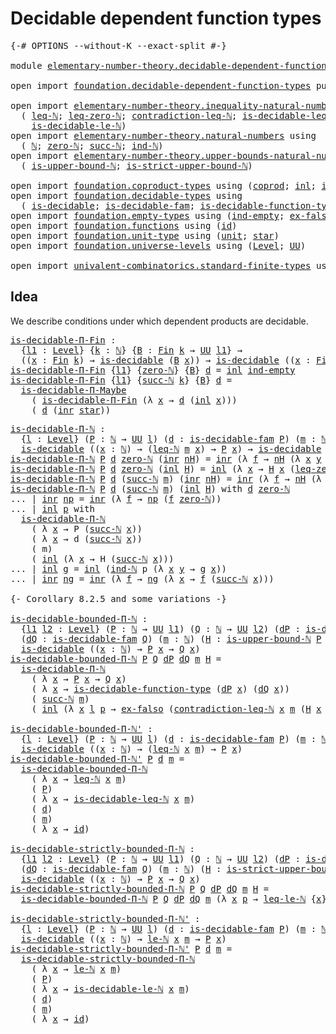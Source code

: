 # Decidable dependent function types

<pre class="Agda"><a id="47" class="Symbol">{-#</a> <a id="51" class="Keyword">OPTIONS</a> <a id="59" class="Pragma">--without-K</a> <a id="71" class="Pragma">--exact-split</a> <a id="85" class="Symbol">#-}</a>

<a id="90" class="Keyword">module</a> <a id="97" href="elementary-number-theory.decidable-dependent-function-types.html" class="Module">elementary-number-theory.decidable-dependent-function-types</a> <a id="157" class="Keyword">where</a>

<a id="164" class="Keyword">open</a> <a id="169" class="Keyword">import</a> <a id="176" href="foundation.decidable-dependent-function-types.html" class="Module">foundation.decidable-dependent-function-types</a> <a id="222" class="Keyword">public</a>

<a id="230" class="Keyword">open</a> <a id="235" class="Keyword">import</a> <a id="242" href="elementary-number-theory.inequality-natural-numbers.html" class="Module">elementary-number-theory.inequality-natural-numbers</a> <a id="294" class="Keyword">using</a>
  <a id="302" class="Symbol">(</a> <a id="304" href="elementary-number-theory.inequality-natural-numbers.html#1407" class="Function">leq-ℕ</a><a id="309" class="Symbol">;</a> <a id="311" href="elementary-number-theory.inequality-natural-numbers.html#1747" class="Function">leq-zero-ℕ</a><a id="321" class="Symbol">;</a> <a id="323" href="elementary-number-theory.inequality-natural-numbers.html#11981" class="Function">contradiction-leq-ℕ</a><a id="342" class="Symbol">;</a> <a id="344" href="elementary-number-theory.inequality-natural-numbers.html#2457" class="Function">is-decidable-leq-ℕ</a><a id="362" class="Symbol">;</a> <a id="364" href="elementary-number-theory.inequality-natural-numbers.html#12249" class="Function">leq-le-ℕ</a><a id="372" class="Symbol">;</a> <a id="374" href="elementary-number-theory.inequality-natural-numbers.html#9483" class="Function">le-ℕ</a><a id="378" class="Symbol">;</a>
    <a id="384" href="elementary-number-theory.inequality-natural-numbers.html#11101" class="Function">is-decidable-le-ℕ</a><a id="401" class="Symbol">)</a>
<a id="403" class="Keyword">open</a> <a id="408" class="Keyword">import</a> <a id="415" href="elementary-number-theory.natural-numbers.html" class="Module">elementary-number-theory.natural-numbers</a> <a id="456" class="Keyword">using</a>
  <a id="464" class="Symbol">(</a> <a id="466" href="elementary-number-theory.natural-numbers.html#1444" class="Datatype">ℕ</a><a id="467" class="Symbol">;</a> <a id="469" href="elementary-number-theory.natural-numbers.html#1465" class="InductiveConstructor">zero-ℕ</a><a id="475" class="Symbol">;</a> <a id="477" href="elementary-number-theory.natural-numbers.html#1478" class="InductiveConstructor">succ-ℕ</a><a id="483" class="Symbol">;</a> <a id="485" href="elementary-number-theory.natural-numbers.html#2497" class="Function">ind-ℕ</a><a id="490" class="Symbol">)</a>
<a id="492" class="Keyword">open</a> <a id="497" class="Keyword">import</a> <a id="504" href="elementary-number-theory.upper-bounds-natural-numbers.html" class="Module">elementary-number-theory.upper-bounds-natural-numbers</a> <a id="558" class="Keyword">using</a>
  <a id="566" class="Symbol">(</a> <a id="568" href="elementary-number-theory.upper-bounds-natural-numbers.html#636" class="Function">is-upper-bound-ℕ</a><a id="584" class="Symbol">;</a> <a id="586" href="elementary-number-theory.upper-bounds-natural-numbers.html#788" class="Function">is-strict-upper-bound-ℕ</a><a id="609" class="Symbol">)</a>

<a id="612" class="Keyword">open</a> <a id="617" class="Keyword">import</a> <a id="624" href="foundation.coproduct-types.html" class="Module">foundation.coproduct-types</a> <a id="651" class="Keyword">using</a> <a id="657" class="Symbol">(</a><a id="658" href="foundation.coproduct-types.html#1168" class="Datatype">coprod</a><a id="664" class="Symbol">;</a> <a id="666" href="foundation.coproduct-types.html#1239" class="InductiveConstructor">inl</a><a id="669" class="Symbol">;</a> <a id="671" href="foundation.coproduct-types.html#1262" class="InductiveConstructor">inr</a><a id="674" class="Symbol">)</a>
<a id="676" class="Keyword">open</a> <a id="681" class="Keyword">import</a> <a id="688" href="foundation.decidable-types.html" class="Module">foundation.decidable-types</a> <a id="715" class="Keyword">using</a>
  <a id="723" class="Symbol">(</a> <a id="725" href="foundation.decidable-types.html#1741" class="Function">is-decidable</a><a id="737" class="Symbol">;</a> <a id="739" href="foundation.decidable-types.html#1819" class="Function">is-decidable-fam</a><a id="755" class="Symbol">;</a> <a id="757" href="foundation.decidable-types.html#4311" class="Function">is-decidable-function-type</a><a id="783" class="Symbol">)</a>
<a id="785" class="Keyword">open</a> <a id="790" class="Keyword">import</a> <a id="797" href="foundation.empty-types.html" class="Module">foundation.empty-types</a> <a id="820" class="Keyword">using</a> <a id="826" class="Symbol">(</a><a id="827" href="foundation-core.empty-types.html#1071" class="Function">ind-empty</a><a id="836" class="Symbol">;</a> <a id="838" href="foundation-core.empty-types.html#1150" class="Function">ex-falso</a><a id="846" class="Symbol">)</a>
<a id="848" class="Keyword">open</a> <a id="853" class="Keyword">import</a> <a id="860" href="foundation.functions.html" class="Module">foundation.functions</a> <a id="881" class="Keyword">using</a> <a id="887" class="Symbol">(</a><a id="888" href="foundation-core.functions.html#309" class="Function">id</a><a id="890" class="Symbol">)</a>
<a id="892" class="Keyword">open</a> <a id="897" class="Keyword">import</a> <a id="904" href="foundation.unit-type.html" class="Module">foundation.unit-type</a> <a id="925" class="Keyword">using</a> <a id="931" class="Symbol">(</a><a id="932" href="foundation.unit-type.html#975" class="Datatype">unit</a><a id="936" class="Symbol">;</a> <a id="938" href="foundation.unit-type.html#999" class="InductiveConstructor">star</a><a id="942" class="Symbol">)</a>
<a id="944" class="Keyword">open</a> <a id="949" class="Keyword">import</a> <a id="956" href="foundation.universe-levels.html" class="Module">foundation.universe-levels</a> <a id="983" class="Keyword">using</a> <a id="989" class="Symbol">(</a><a id="990" href="Agda.Primitive.html#597" class="Postulate">Level</a><a id="995" class="Symbol">;</a> <a id="997" href="foundation-core.universe-levels.html#222" class="Primitive">UU</a><a id="999" class="Symbol">)</a>

<a id="1002" class="Keyword">open</a> <a id="1007" class="Keyword">import</a> <a id="1014" href="univalent-combinatorics.standard-finite-types.html" class="Module">univalent-combinatorics.standard-finite-types</a> <a id="1060" class="Keyword">using</a> <a id="1066" class="Symbol">(</a><a id="1067" href="univalent-combinatorics.standard-finite-types.html#1975" class="Function">Fin</a><a id="1070" class="Symbol">)</a>
</pre>
## Idea

We describe conditions under which dependent products are decidable.

<pre class="Agda"><a id="is-decidable-Π-Fin"></a><a id="1164" href="elementary-number-theory.decidable-dependent-function-types.html#1164" class="Function">is-decidable-Π-Fin</a> <a id="1183" class="Symbol">:</a>
  <a id="1187" class="Symbol">{</a><a id="1188" href="elementary-number-theory.decidable-dependent-function-types.html#1188" class="Bound">l1</a> <a id="1191" class="Symbol">:</a> <a id="1193" href="Agda.Primitive.html#597" class="Postulate">Level</a><a id="1198" class="Symbol">}</a> <a id="1200" class="Symbol">{</a><a id="1201" href="elementary-number-theory.decidable-dependent-function-types.html#1201" class="Bound">k</a> <a id="1203" class="Symbol">:</a> <a id="1205" href="elementary-number-theory.natural-numbers.html#1444" class="Datatype">ℕ</a><a id="1206" class="Symbol">}</a> <a id="1208" class="Symbol">{</a><a id="1209" href="elementary-number-theory.decidable-dependent-function-types.html#1209" class="Bound">B</a> <a id="1211" class="Symbol">:</a> <a id="1213" href="univalent-combinatorics.standard-finite-types.html#1975" class="Function">Fin</a> <a id="1217" href="elementary-number-theory.decidable-dependent-function-types.html#1201" class="Bound">k</a> <a id="1219" class="Symbol">→</a> <a id="1221" href="foundation-core.universe-levels.html#222" class="Primitive">UU</a> <a id="1224" href="elementary-number-theory.decidable-dependent-function-types.html#1188" class="Bound">l1</a><a id="1226" class="Symbol">}</a> <a id="1228" class="Symbol">→</a>
  <a id="1232" class="Symbol">((</a><a id="1234" href="elementary-number-theory.decidable-dependent-function-types.html#1234" class="Bound">x</a> <a id="1236" class="Symbol">:</a> <a id="1238" href="univalent-combinatorics.standard-finite-types.html#1975" class="Function">Fin</a> <a id="1242" href="elementary-number-theory.decidable-dependent-function-types.html#1201" class="Bound">k</a><a id="1243" class="Symbol">)</a> <a id="1245" class="Symbol">→</a> <a id="1247" href="foundation.decidable-types.html#1741" class="Function">is-decidable</a> <a id="1260" class="Symbol">(</a><a id="1261" href="elementary-number-theory.decidable-dependent-function-types.html#1209" class="Bound">B</a> <a id="1263" href="elementary-number-theory.decidable-dependent-function-types.html#1234" class="Bound">x</a><a id="1264" class="Symbol">))</a> <a id="1267" class="Symbol">→</a> <a id="1269" href="foundation.decidable-types.html#1741" class="Function">is-decidable</a> <a id="1282" class="Symbol">((</a><a id="1284" href="elementary-number-theory.decidable-dependent-function-types.html#1284" class="Bound">x</a> <a id="1286" class="Symbol">:</a> <a id="1288" href="univalent-combinatorics.standard-finite-types.html#1975" class="Function">Fin</a> <a id="1292" href="elementary-number-theory.decidable-dependent-function-types.html#1201" class="Bound">k</a><a id="1293" class="Symbol">)</a> <a id="1295" class="Symbol">→</a> <a id="1297" href="elementary-number-theory.decidable-dependent-function-types.html#1209" class="Bound">B</a> <a id="1299" href="elementary-number-theory.decidable-dependent-function-types.html#1284" class="Bound">x</a><a id="1300" class="Symbol">)</a>
<a id="1302" href="elementary-number-theory.decidable-dependent-function-types.html#1164" class="Function">is-decidable-Π-Fin</a> <a id="1321" class="Symbol">{</a><a id="1322" href="elementary-number-theory.decidable-dependent-function-types.html#1322" class="Bound">l1</a><a id="1324" class="Symbol">}</a> <a id="1326" class="Symbol">{</a><a id="1327" href="elementary-number-theory.natural-numbers.html#1465" class="InductiveConstructor">zero-ℕ</a><a id="1333" class="Symbol">}</a> <a id="1335" class="Symbol">{</a><a id="1336" href="elementary-number-theory.decidable-dependent-function-types.html#1336" class="Bound">B</a><a id="1337" class="Symbol">}</a> <a id="1339" href="elementary-number-theory.decidable-dependent-function-types.html#1339" class="Bound">d</a> <a id="1341" class="Symbol">=</a> <a id="1343" href="foundation.coproduct-types.html#1239" class="InductiveConstructor">inl</a> <a id="1347" href="foundation-core.empty-types.html#1071" class="Function">ind-empty</a>
<a id="1357" href="elementary-number-theory.decidable-dependent-function-types.html#1164" class="Function">is-decidable-Π-Fin</a> <a id="1376" class="Symbol">{</a><a id="1377" href="elementary-number-theory.decidable-dependent-function-types.html#1377" class="Bound">l1</a><a id="1379" class="Symbol">}</a> <a id="1381" class="Symbol">{</a><a id="1382" href="elementary-number-theory.natural-numbers.html#1478" class="InductiveConstructor">succ-ℕ</a> <a id="1389" href="elementary-number-theory.decidable-dependent-function-types.html#1389" class="Bound">k</a><a id="1390" class="Symbol">}</a> <a id="1392" class="Symbol">{</a><a id="1393" href="elementary-number-theory.decidable-dependent-function-types.html#1393" class="Bound">B</a><a id="1394" class="Symbol">}</a> <a id="1396" href="elementary-number-theory.decidable-dependent-function-types.html#1396" class="Bound">d</a> <a id="1398" class="Symbol">=</a>
  <a id="1402" href="foundation.decidable-dependent-function-types.html#1393" class="Function">is-decidable-Π-Maybe</a>
    <a id="1427" class="Symbol">(</a> <a id="1429" href="elementary-number-theory.decidable-dependent-function-types.html#1164" class="Function">is-decidable-Π-Fin</a> <a id="1448" class="Symbol">(λ</a> <a id="1451" href="elementary-number-theory.decidable-dependent-function-types.html#1451" class="Bound">x</a> <a id="1453" class="Symbol">→</a> <a id="1455" href="elementary-number-theory.decidable-dependent-function-types.html#1396" class="Bound">d</a> <a id="1457" class="Symbol">(</a><a id="1458" href="foundation.coproduct-types.html#1239" class="InductiveConstructor">inl</a> <a id="1462" href="elementary-number-theory.decidable-dependent-function-types.html#1451" class="Bound">x</a><a id="1463" class="Symbol">)))</a>
    <a id="1471" class="Symbol">(</a> <a id="1473" href="elementary-number-theory.decidable-dependent-function-types.html#1396" class="Bound">d</a> <a id="1475" class="Symbol">(</a><a id="1476" href="foundation.coproduct-types.html#1262" class="InductiveConstructor">inr</a> <a id="1480" href="foundation.unit-type.html#999" class="InductiveConstructor">star</a><a id="1484" class="Symbol">))</a>
</pre>
<pre class="Agda"><a id="is-decidable-Π-ℕ"></a><a id="1500" href="elementary-number-theory.decidable-dependent-function-types.html#1500" class="Function">is-decidable-Π-ℕ</a> <a id="1517" class="Symbol">:</a>
  <a id="1521" class="Symbol">{</a><a id="1522" href="elementary-number-theory.decidable-dependent-function-types.html#1522" class="Bound">l</a> <a id="1524" class="Symbol">:</a> <a id="1526" href="Agda.Primitive.html#597" class="Postulate">Level</a><a id="1531" class="Symbol">}</a> <a id="1533" class="Symbol">(</a><a id="1534" href="elementary-number-theory.decidable-dependent-function-types.html#1534" class="Bound">P</a> <a id="1536" class="Symbol">:</a> <a id="1538" href="elementary-number-theory.natural-numbers.html#1444" class="Datatype">ℕ</a> <a id="1540" class="Symbol">→</a> <a id="1542" href="foundation-core.universe-levels.html#222" class="Primitive">UU</a> <a id="1545" href="elementary-number-theory.decidable-dependent-function-types.html#1522" class="Bound">l</a><a id="1546" class="Symbol">)</a> <a id="1548" class="Symbol">(</a><a id="1549" href="elementary-number-theory.decidable-dependent-function-types.html#1549" class="Bound">d</a> <a id="1551" class="Symbol">:</a> <a id="1553" href="foundation.decidable-types.html#1819" class="Function">is-decidable-fam</a> <a id="1570" href="elementary-number-theory.decidable-dependent-function-types.html#1534" class="Bound">P</a><a id="1571" class="Symbol">)</a> <a id="1573" class="Symbol">(</a><a id="1574" href="elementary-number-theory.decidable-dependent-function-types.html#1574" class="Bound">m</a> <a id="1576" class="Symbol">:</a> <a id="1578" href="elementary-number-theory.natural-numbers.html#1444" class="Datatype">ℕ</a><a id="1579" class="Symbol">)</a> <a id="1581" class="Symbol">→</a>
  <a id="1585" href="foundation.decidable-types.html#1741" class="Function">is-decidable</a> <a id="1598" class="Symbol">((</a><a id="1600" href="elementary-number-theory.decidable-dependent-function-types.html#1600" class="Bound">x</a> <a id="1602" class="Symbol">:</a> <a id="1604" href="elementary-number-theory.natural-numbers.html#1444" class="Datatype">ℕ</a><a id="1605" class="Symbol">)</a> <a id="1607" class="Symbol">→</a> <a id="1609" class="Symbol">(</a><a id="1610" href="elementary-number-theory.inequality-natural-numbers.html#1407" class="Function">leq-ℕ</a> <a id="1616" href="elementary-number-theory.decidable-dependent-function-types.html#1574" class="Bound">m</a> <a id="1618" href="elementary-number-theory.decidable-dependent-function-types.html#1600" class="Bound">x</a><a id="1619" class="Symbol">)</a> <a id="1621" class="Symbol">→</a> <a id="1623" href="elementary-number-theory.decidable-dependent-function-types.html#1534" class="Bound">P</a> <a id="1625" href="elementary-number-theory.decidable-dependent-function-types.html#1600" class="Bound">x</a><a id="1626" class="Symbol">)</a> <a id="1628" class="Symbol">→</a> <a id="1630" href="foundation.decidable-types.html#1741" class="Function">is-decidable</a> <a id="1643" class="Symbol">((</a><a id="1645" href="elementary-number-theory.decidable-dependent-function-types.html#1645" class="Bound">x</a> <a id="1647" class="Symbol">:</a> <a id="1649" href="elementary-number-theory.natural-numbers.html#1444" class="Datatype">ℕ</a><a id="1650" class="Symbol">)</a> <a id="1652" class="Symbol">→</a> <a id="1654" href="elementary-number-theory.decidable-dependent-function-types.html#1534" class="Bound">P</a> <a id="1656" href="elementary-number-theory.decidable-dependent-function-types.html#1645" class="Bound">x</a><a id="1657" class="Symbol">)</a>
<a id="1659" href="elementary-number-theory.decidable-dependent-function-types.html#1500" class="Function">is-decidable-Π-ℕ</a> <a id="1676" href="elementary-number-theory.decidable-dependent-function-types.html#1676" class="Bound">P</a> <a id="1678" href="elementary-number-theory.decidable-dependent-function-types.html#1678" class="Bound">d</a> <a id="1680" href="elementary-number-theory.natural-numbers.html#1465" class="InductiveConstructor">zero-ℕ</a> <a id="1687" class="Symbol">(</a><a id="1688" href="foundation.coproduct-types.html#1262" class="InductiveConstructor">inr</a> <a id="1692" href="elementary-number-theory.decidable-dependent-function-types.html#1692" class="Bound">nH</a><a id="1694" class="Symbol">)</a> <a id="1696" class="Symbol">=</a> <a id="1698" href="foundation.coproduct-types.html#1262" class="InductiveConstructor">inr</a> <a id="1702" class="Symbol">(λ</a> <a id="1705" href="elementary-number-theory.decidable-dependent-function-types.html#1705" class="Bound">f</a> <a id="1707" class="Symbol">→</a> <a id="1709" href="elementary-number-theory.decidable-dependent-function-types.html#1692" class="Bound">nH</a> <a id="1712" class="Symbol">(λ</a> <a id="1715" href="elementary-number-theory.decidable-dependent-function-types.html#1715" class="Bound">x</a> <a id="1717" href="elementary-number-theory.decidable-dependent-function-types.html#1717" class="Bound">y</a> <a id="1719" class="Symbol">→</a> <a id="1721" href="elementary-number-theory.decidable-dependent-function-types.html#1705" class="Bound">f</a> <a id="1723" href="elementary-number-theory.decidable-dependent-function-types.html#1715" class="Bound">x</a><a id="1724" class="Symbol">))</a>
<a id="1727" href="elementary-number-theory.decidable-dependent-function-types.html#1500" class="Function">is-decidable-Π-ℕ</a> <a id="1744" href="elementary-number-theory.decidable-dependent-function-types.html#1744" class="Bound">P</a> <a id="1746" href="elementary-number-theory.decidable-dependent-function-types.html#1746" class="Bound">d</a> <a id="1748" href="elementary-number-theory.natural-numbers.html#1465" class="InductiveConstructor">zero-ℕ</a> <a id="1755" class="Symbol">(</a><a id="1756" href="foundation.coproduct-types.html#1239" class="InductiveConstructor">inl</a> <a id="1760" href="elementary-number-theory.decidable-dependent-function-types.html#1760" class="Bound">H</a><a id="1761" class="Symbol">)</a> <a id="1763" class="Symbol">=</a> <a id="1765" href="foundation.coproduct-types.html#1239" class="InductiveConstructor">inl</a> <a id="1769" class="Symbol">(λ</a> <a id="1772" href="elementary-number-theory.decidable-dependent-function-types.html#1772" class="Bound">x</a> <a id="1774" class="Symbol">→</a> <a id="1776" href="elementary-number-theory.decidable-dependent-function-types.html#1760" class="Bound">H</a> <a id="1778" href="elementary-number-theory.decidable-dependent-function-types.html#1772" class="Bound">x</a> <a id="1780" class="Symbol">(</a><a id="1781" href="elementary-number-theory.inequality-natural-numbers.html#1747" class="Function">leq-zero-ℕ</a> <a id="1792" href="elementary-number-theory.decidable-dependent-function-types.html#1772" class="Bound">x</a><a id="1793" class="Symbol">))</a>
<a id="1796" href="elementary-number-theory.decidable-dependent-function-types.html#1500" class="Function">is-decidable-Π-ℕ</a> <a id="1813" href="elementary-number-theory.decidable-dependent-function-types.html#1813" class="Bound">P</a> <a id="1815" href="elementary-number-theory.decidable-dependent-function-types.html#1815" class="Bound">d</a> <a id="1817" class="Symbol">(</a><a id="1818" href="elementary-number-theory.natural-numbers.html#1478" class="InductiveConstructor">succ-ℕ</a> <a id="1825" href="elementary-number-theory.decidable-dependent-function-types.html#1825" class="Bound">m</a><a id="1826" class="Symbol">)</a> <a id="1828" class="Symbol">(</a><a id="1829" href="foundation.coproduct-types.html#1262" class="InductiveConstructor">inr</a> <a id="1833" href="elementary-number-theory.decidable-dependent-function-types.html#1833" class="Bound">nH</a><a id="1835" class="Symbol">)</a> <a id="1837" class="Symbol">=</a> <a id="1839" href="foundation.coproduct-types.html#1262" class="InductiveConstructor">inr</a> <a id="1843" class="Symbol">(λ</a> <a id="1846" href="elementary-number-theory.decidable-dependent-function-types.html#1846" class="Bound">f</a> <a id="1848" class="Symbol">→</a> <a id="1850" href="elementary-number-theory.decidable-dependent-function-types.html#1833" class="Bound">nH</a> <a id="1853" class="Symbol">(λ</a> <a id="1856" href="elementary-number-theory.decidable-dependent-function-types.html#1856" class="Bound">x</a> <a id="1858" href="elementary-number-theory.decidable-dependent-function-types.html#1858" class="Bound">y</a> <a id="1860" class="Symbol">→</a> <a id="1862" href="elementary-number-theory.decidable-dependent-function-types.html#1846" class="Bound">f</a> <a id="1864" href="elementary-number-theory.decidable-dependent-function-types.html#1856" class="Bound">x</a><a id="1865" class="Symbol">))</a>
<a id="1868" href="elementary-number-theory.decidable-dependent-function-types.html#1500" class="Function">is-decidable-Π-ℕ</a> <a id="1885" href="elementary-number-theory.decidable-dependent-function-types.html#1885" class="Bound">P</a> <a id="1887" href="elementary-number-theory.decidable-dependent-function-types.html#1887" class="Bound">d</a> <a id="1889" class="Symbol">(</a><a id="1890" href="elementary-number-theory.natural-numbers.html#1478" class="InductiveConstructor">succ-ℕ</a> <a id="1897" href="elementary-number-theory.decidable-dependent-function-types.html#1897" class="Bound">m</a><a id="1898" class="Symbol">)</a> <a id="1900" class="Symbol">(</a><a id="1901" href="foundation.coproduct-types.html#1239" class="InductiveConstructor">inl</a> <a id="1905" href="elementary-number-theory.decidable-dependent-function-types.html#1905" class="Bound">H</a><a id="1906" class="Symbol">)</a> <a id="1908" class="Keyword">with</a> <a id="1913" href="elementary-number-theory.decidable-dependent-function-types.html#1887" class="Bound">d</a> <a id="1915" href="elementary-number-theory.natural-numbers.html#1465" class="InductiveConstructor">zero-ℕ</a>
<a id="1922" class="Symbol">...</a> <a id="1926" class="Symbol">|</a> <a id="1928" href="foundation.coproduct-types.html#1262" class="InductiveConstructor">inr</a> <a id="1932" href="elementary-number-theory.decidable-dependent-function-types.html#1932" class="Bound">np</a> <a id="1935" class="Symbol">=</a> <a id="1937" href="foundation.coproduct-types.html#1262" class="InductiveConstructor">inr</a> <a id="1941" class="Symbol">(λ</a> <a id="1944" href="elementary-number-theory.decidable-dependent-function-types.html#1944" class="Bound">f</a> <a id="1946" class="Symbol">→</a> <a id="1948" href="elementary-number-theory.decidable-dependent-function-types.html#1932" class="Bound">np</a> <a id="1951" class="Symbol">(</a><a id="1952" href="elementary-number-theory.decidable-dependent-function-types.html#1944" class="Bound">f</a> <a id="1954" href="elementary-number-theory.natural-numbers.html#1465" class="InductiveConstructor">zero-ℕ</a><a id="1960" class="Symbol">))</a>
<a id="1963" class="Symbol">...</a> <a id="1967" class="Symbol">|</a> <a id="1969" href="foundation.coproduct-types.html#1239" class="InductiveConstructor">inl</a> <a id="1973" href="elementary-number-theory.decidable-dependent-function-types.html#1973" class="Bound">p</a> <a id="1975" class="Keyword">with</a>
  <a id="1982" href="elementary-number-theory.decidable-dependent-function-types.html#1500" class="Function">is-decidable-Π-ℕ</a>
    <a id="2003" class="Symbol">(</a> <a id="2005" class="Symbol">λ</a> <a id="2007" href="elementary-number-theory.decidable-dependent-function-types.html#2007" class="Bound">x</a> <a id="2009" class="Symbol">→</a> <a id="2011" class="Bound">P</a> <a id="2013" class="Symbol">(</a><a id="2014" href="elementary-number-theory.natural-numbers.html#1478" class="InductiveConstructor">succ-ℕ</a> <a id="2021" href="elementary-number-theory.decidable-dependent-function-types.html#2007" class="Bound">x</a><a id="2022" class="Symbol">))</a>
    <a id="2029" class="Symbol">(</a> <a id="2031" class="Symbol">λ</a> <a id="2033" href="elementary-number-theory.decidable-dependent-function-types.html#2033" class="Bound">x</a> <a id="2035" class="Symbol">→</a> <a id="2037" class="Bound">d</a> <a id="2039" class="Symbol">(</a><a id="2040" href="elementary-number-theory.natural-numbers.html#1478" class="InductiveConstructor">succ-ℕ</a> <a id="2047" href="elementary-number-theory.decidable-dependent-function-types.html#2033" class="Bound">x</a><a id="2048" class="Symbol">))</a>
    <a id="2055" class="Symbol">(</a> <a id="2057" class="Bound">m</a><a id="2058" class="Symbol">)</a>
    <a id="2064" class="Symbol">(</a> <a id="2066" href="foundation.coproduct-types.html#1239" class="InductiveConstructor">inl</a> <a id="2070" class="Symbol">(λ</a> <a id="2073" href="elementary-number-theory.decidable-dependent-function-types.html#2073" class="Bound">x</a> <a id="2075" class="Symbol">→</a> <a id="2077" class="Bound">H</a> <a id="2079" class="Symbol">(</a><a id="2080" href="elementary-number-theory.natural-numbers.html#1478" class="InductiveConstructor">succ-ℕ</a> <a id="2087" href="elementary-number-theory.decidable-dependent-function-types.html#2073" class="Bound">x</a><a id="2088" class="Symbol">)))</a>
<a id="2092" class="Symbol">...</a> <a id="2096" class="Symbol">|</a> <a id="2098" href="foundation.coproduct-types.html#1239" class="InductiveConstructor">inl</a> <a id="2102" href="elementary-number-theory.decidable-dependent-function-types.html#2102" class="Bound">g</a> <a id="2104" class="Symbol">=</a> <a id="2106" href="foundation.coproduct-types.html#1239" class="InductiveConstructor">inl</a> <a id="2110" class="Symbol">(</a><a id="2111" href="elementary-number-theory.natural-numbers.html#2497" class="Function">ind-ℕ</a> <a id="2117" class="Bound">p</a> <a id="2119" class="Symbol">(λ</a> <a id="2122" href="elementary-number-theory.decidable-dependent-function-types.html#2122" class="Bound">x</a> <a id="2124" href="elementary-number-theory.decidable-dependent-function-types.html#2124" class="Bound">y</a> <a id="2126" class="Symbol">→</a> <a id="2128" href="elementary-number-theory.decidable-dependent-function-types.html#2102" class="Bound">g</a> <a id="2130" href="elementary-number-theory.decidable-dependent-function-types.html#2122" class="Bound">x</a><a id="2131" class="Symbol">))</a>
<a id="2134" class="Symbol">...</a> <a id="2138" class="Symbol">|</a> <a id="2140" href="foundation.coproduct-types.html#1262" class="InductiveConstructor">inr</a> <a id="2144" href="elementary-number-theory.decidable-dependent-function-types.html#2144" class="Bound">ng</a> <a id="2147" class="Symbol">=</a> <a id="2149" href="foundation.coproduct-types.html#1262" class="InductiveConstructor">inr</a> <a id="2153" class="Symbol">(λ</a> <a id="2156" href="elementary-number-theory.decidable-dependent-function-types.html#2156" class="Bound">f</a> <a id="2158" class="Symbol">→</a> <a id="2160" href="elementary-number-theory.decidable-dependent-function-types.html#2144" class="Bound">ng</a> <a id="2163" class="Symbol">(λ</a> <a id="2166" href="elementary-number-theory.decidable-dependent-function-types.html#2166" class="Bound">x</a> <a id="2168" class="Symbol">→</a> <a id="2170" href="elementary-number-theory.decidable-dependent-function-types.html#2156" class="Bound">f</a> <a id="2172" class="Symbol">(</a><a id="2173" href="elementary-number-theory.natural-numbers.html#1478" class="InductiveConstructor">succ-ℕ</a> <a id="2180" href="elementary-number-theory.decidable-dependent-function-types.html#2166" class="Bound">x</a><a id="2181" class="Symbol">)))</a>

<a id="2186" class="Comment">{- Corollary 8.2.5 and some variations -}</a>

<a id="is-decidable-bounded-Π-ℕ"></a><a id="2229" href="elementary-number-theory.decidable-dependent-function-types.html#2229" class="Function">is-decidable-bounded-Π-ℕ</a> <a id="2254" class="Symbol">:</a>
  <a id="2258" class="Symbol">{</a><a id="2259" href="elementary-number-theory.decidable-dependent-function-types.html#2259" class="Bound">l1</a> <a id="2262" href="elementary-number-theory.decidable-dependent-function-types.html#2262" class="Bound">l2</a> <a id="2265" class="Symbol">:</a> <a id="2267" href="Agda.Primitive.html#597" class="Postulate">Level</a><a id="2272" class="Symbol">}</a> <a id="2274" class="Symbol">(</a><a id="2275" href="elementary-number-theory.decidable-dependent-function-types.html#2275" class="Bound">P</a> <a id="2277" class="Symbol">:</a> <a id="2279" href="elementary-number-theory.natural-numbers.html#1444" class="Datatype">ℕ</a> <a id="2281" class="Symbol">→</a> <a id="2283" href="foundation-core.universe-levels.html#222" class="Primitive">UU</a> <a id="2286" href="elementary-number-theory.decidable-dependent-function-types.html#2259" class="Bound">l1</a><a id="2288" class="Symbol">)</a> <a id="2290" class="Symbol">(</a><a id="2291" href="elementary-number-theory.decidable-dependent-function-types.html#2291" class="Bound">Q</a> <a id="2293" class="Symbol">:</a> <a id="2295" href="elementary-number-theory.natural-numbers.html#1444" class="Datatype">ℕ</a> <a id="2297" class="Symbol">→</a> <a id="2299" href="foundation-core.universe-levels.html#222" class="Primitive">UU</a> <a id="2302" href="elementary-number-theory.decidable-dependent-function-types.html#2262" class="Bound">l2</a><a id="2304" class="Symbol">)</a> <a id="2306" class="Symbol">(</a><a id="2307" href="elementary-number-theory.decidable-dependent-function-types.html#2307" class="Bound">dP</a> <a id="2310" class="Symbol">:</a> <a id="2312" href="foundation.decidable-types.html#1819" class="Function">is-decidable-fam</a> <a id="2329" href="elementary-number-theory.decidable-dependent-function-types.html#2275" class="Bound">P</a><a id="2330" class="Symbol">)</a> <a id="2332" class="Symbol">→</a>
  <a id="2336" class="Symbol">(</a><a id="2337" href="elementary-number-theory.decidable-dependent-function-types.html#2337" class="Bound">dQ</a> <a id="2340" class="Symbol">:</a> <a id="2342" href="foundation.decidable-types.html#1819" class="Function">is-decidable-fam</a> <a id="2359" href="elementary-number-theory.decidable-dependent-function-types.html#2291" class="Bound">Q</a><a id="2360" class="Symbol">)</a> <a id="2362" class="Symbol">(</a><a id="2363" href="elementary-number-theory.decidable-dependent-function-types.html#2363" class="Bound">m</a> <a id="2365" class="Symbol">:</a> <a id="2367" href="elementary-number-theory.natural-numbers.html#1444" class="Datatype">ℕ</a><a id="2368" class="Symbol">)</a> <a id="2370" class="Symbol">(</a><a id="2371" href="elementary-number-theory.decidable-dependent-function-types.html#2371" class="Bound">H</a> <a id="2373" class="Symbol">:</a> <a id="2375" href="elementary-number-theory.upper-bounds-natural-numbers.html#636" class="Function">is-upper-bound-ℕ</a> <a id="2392" href="elementary-number-theory.decidable-dependent-function-types.html#2275" class="Bound">P</a> <a id="2394" href="elementary-number-theory.decidable-dependent-function-types.html#2363" class="Bound">m</a><a id="2395" class="Symbol">)</a> <a id="2397" class="Symbol">→</a>
  <a id="2401" href="foundation.decidable-types.html#1741" class="Function">is-decidable</a> <a id="2414" class="Symbol">((</a><a id="2416" href="elementary-number-theory.decidable-dependent-function-types.html#2416" class="Bound">x</a> <a id="2418" class="Symbol">:</a> <a id="2420" href="elementary-number-theory.natural-numbers.html#1444" class="Datatype">ℕ</a><a id="2421" class="Symbol">)</a> <a id="2423" class="Symbol">→</a> <a id="2425" href="elementary-number-theory.decidable-dependent-function-types.html#2275" class="Bound">P</a> <a id="2427" href="elementary-number-theory.decidable-dependent-function-types.html#2416" class="Bound">x</a> <a id="2429" class="Symbol">→</a> <a id="2431" href="elementary-number-theory.decidable-dependent-function-types.html#2291" class="Bound">Q</a> <a id="2433" href="elementary-number-theory.decidable-dependent-function-types.html#2416" class="Bound">x</a><a id="2434" class="Symbol">)</a>
<a id="2436" href="elementary-number-theory.decidable-dependent-function-types.html#2229" class="Function">is-decidable-bounded-Π-ℕ</a> <a id="2461" href="elementary-number-theory.decidable-dependent-function-types.html#2461" class="Bound">P</a> <a id="2463" href="elementary-number-theory.decidable-dependent-function-types.html#2463" class="Bound">Q</a> <a id="2465" href="elementary-number-theory.decidable-dependent-function-types.html#2465" class="Bound">dP</a> <a id="2468" href="elementary-number-theory.decidable-dependent-function-types.html#2468" class="Bound">dQ</a> <a id="2471" href="elementary-number-theory.decidable-dependent-function-types.html#2471" class="Bound">m</a> <a id="2473" href="elementary-number-theory.decidable-dependent-function-types.html#2473" class="Bound">H</a> <a id="2475" class="Symbol">=</a>
  <a id="2479" href="elementary-number-theory.decidable-dependent-function-types.html#1500" class="Function">is-decidable-Π-ℕ</a>
    <a id="2500" class="Symbol">(</a> <a id="2502" class="Symbol">λ</a> <a id="2504" href="elementary-number-theory.decidable-dependent-function-types.html#2504" class="Bound">x</a> <a id="2506" class="Symbol">→</a> <a id="2508" href="elementary-number-theory.decidable-dependent-function-types.html#2461" class="Bound">P</a> <a id="2510" href="elementary-number-theory.decidable-dependent-function-types.html#2504" class="Bound">x</a> <a id="2512" class="Symbol">→</a> <a id="2514" href="elementary-number-theory.decidable-dependent-function-types.html#2463" class="Bound">Q</a> <a id="2516" href="elementary-number-theory.decidable-dependent-function-types.html#2504" class="Bound">x</a><a id="2517" class="Symbol">)</a>
    <a id="2523" class="Symbol">(</a> <a id="2525" class="Symbol">λ</a> <a id="2527" href="elementary-number-theory.decidable-dependent-function-types.html#2527" class="Bound">x</a> <a id="2529" class="Symbol">→</a> <a id="2531" href="foundation.decidable-types.html#4311" class="Function">is-decidable-function-type</a> <a id="2558" class="Symbol">(</a><a id="2559" href="elementary-number-theory.decidable-dependent-function-types.html#2465" class="Bound">dP</a> <a id="2562" href="elementary-number-theory.decidable-dependent-function-types.html#2527" class="Bound">x</a><a id="2563" class="Symbol">)</a> <a id="2565" class="Symbol">(</a><a id="2566" href="elementary-number-theory.decidable-dependent-function-types.html#2468" class="Bound">dQ</a> <a id="2569" href="elementary-number-theory.decidable-dependent-function-types.html#2527" class="Bound">x</a><a id="2570" class="Symbol">))</a>
    <a id="2577" class="Symbol">(</a> <a id="2579" href="elementary-number-theory.natural-numbers.html#1478" class="InductiveConstructor">succ-ℕ</a> <a id="2586" href="elementary-number-theory.decidable-dependent-function-types.html#2471" class="Bound">m</a><a id="2587" class="Symbol">)</a>
    <a id="2593" class="Symbol">(</a> <a id="2595" href="foundation.coproduct-types.html#1239" class="InductiveConstructor">inl</a> <a id="2599" class="Symbol">(λ</a> <a id="2602" href="elementary-number-theory.decidable-dependent-function-types.html#2602" class="Bound">x</a> <a id="2604" href="elementary-number-theory.decidable-dependent-function-types.html#2604" class="Bound">l</a> <a id="2606" href="elementary-number-theory.decidable-dependent-function-types.html#2606" class="Bound">p</a> <a id="2608" class="Symbol">→</a> <a id="2610" href="foundation-core.empty-types.html#1150" class="Function">ex-falso</a> <a id="2619" class="Symbol">(</a><a id="2620" href="elementary-number-theory.inequality-natural-numbers.html#11981" class="Function">contradiction-leq-ℕ</a> <a id="2640" href="elementary-number-theory.decidable-dependent-function-types.html#2602" class="Bound">x</a> <a id="2642" href="elementary-number-theory.decidable-dependent-function-types.html#2471" class="Bound">m</a> <a id="2644" class="Symbol">(</a><a id="2645" href="elementary-number-theory.decidable-dependent-function-types.html#2473" class="Bound">H</a> <a id="2647" href="elementary-number-theory.decidable-dependent-function-types.html#2602" class="Bound">x</a> <a id="2649" href="elementary-number-theory.decidable-dependent-function-types.html#2606" class="Bound">p</a><a id="2650" class="Symbol">)</a> <a id="2652" href="elementary-number-theory.decidable-dependent-function-types.html#2604" class="Bound">l</a><a id="2653" class="Symbol">)))</a>

<a id="is-decidable-bounded-Π-ℕ&#39;"></a><a id="2658" href="elementary-number-theory.decidable-dependent-function-types.html#2658" class="Function">is-decidable-bounded-Π-ℕ&#39;</a> <a id="2684" class="Symbol">:</a>
  <a id="2688" class="Symbol">{</a><a id="2689" href="elementary-number-theory.decidable-dependent-function-types.html#2689" class="Bound">l</a> <a id="2691" class="Symbol">:</a> <a id="2693" href="Agda.Primitive.html#597" class="Postulate">Level</a><a id="2698" class="Symbol">}</a> <a id="2700" class="Symbol">(</a><a id="2701" href="elementary-number-theory.decidable-dependent-function-types.html#2701" class="Bound">P</a> <a id="2703" class="Symbol">:</a> <a id="2705" href="elementary-number-theory.natural-numbers.html#1444" class="Datatype">ℕ</a> <a id="2707" class="Symbol">→</a> <a id="2709" href="foundation-core.universe-levels.html#222" class="Primitive">UU</a> <a id="2712" href="elementary-number-theory.decidable-dependent-function-types.html#2689" class="Bound">l</a><a id="2713" class="Symbol">)</a> <a id="2715" class="Symbol">(</a><a id="2716" href="elementary-number-theory.decidable-dependent-function-types.html#2716" class="Bound">d</a> <a id="2718" class="Symbol">:</a> <a id="2720" href="foundation.decidable-types.html#1819" class="Function">is-decidable-fam</a> <a id="2737" href="elementary-number-theory.decidable-dependent-function-types.html#2701" class="Bound">P</a><a id="2738" class="Symbol">)</a> <a id="2740" class="Symbol">(</a><a id="2741" href="elementary-number-theory.decidable-dependent-function-types.html#2741" class="Bound">m</a> <a id="2743" class="Symbol">:</a> <a id="2745" href="elementary-number-theory.natural-numbers.html#1444" class="Datatype">ℕ</a><a id="2746" class="Symbol">)</a> <a id="2748" class="Symbol">→</a>
  <a id="2752" href="foundation.decidable-types.html#1741" class="Function">is-decidable</a> <a id="2765" class="Symbol">((</a><a id="2767" href="elementary-number-theory.decidable-dependent-function-types.html#2767" class="Bound">x</a> <a id="2769" class="Symbol">:</a> <a id="2771" href="elementary-number-theory.natural-numbers.html#1444" class="Datatype">ℕ</a><a id="2772" class="Symbol">)</a> <a id="2774" class="Symbol">→</a> <a id="2776" class="Symbol">(</a><a id="2777" href="elementary-number-theory.inequality-natural-numbers.html#1407" class="Function">leq-ℕ</a> <a id="2783" href="elementary-number-theory.decidable-dependent-function-types.html#2767" class="Bound">x</a> <a id="2785" href="elementary-number-theory.decidable-dependent-function-types.html#2741" class="Bound">m</a><a id="2786" class="Symbol">)</a> <a id="2788" class="Symbol">→</a> <a id="2790" href="elementary-number-theory.decidable-dependent-function-types.html#2701" class="Bound">P</a> <a id="2792" href="elementary-number-theory.decidable-dependent-function-types.html#2767" class="Bound">x</a><a id="2793" class="Symbol">)</a>
<a id="2795" href="elementary-number-theory.decidable-dependent-function-types.html#2658" class="Function">is-decidable-bounded-Π-ℕ&#39;</a> <a id="2821" href="elementary-number-theory.decidable-dependent-function-types.html#2821" class="Bound">P</a> <a id="2823" href="elementary-number-theory.decidable-dependent-function-types.html#2823" class="Bound">d</a> <a id="2825" href="elementary-number-theory.decidable-dependent-function-types.html#2825" class="Bound">m</a> <a id="2827" class="Symbol">=</a>
  <a id="2831" href="elementary-number-theory.decidable-dependent-function-types.html#2229" class="Function">is-decidable-bounded-Π-ℕ</a>
    <a id="2860" class="Symbol">(</a> <a id="2862" class="Symbol">λ</a> <a id="2864" href="elementary-number-theory.decidable-dependent-function-types.html#2864" class="Bound">x</a> <a id="2866" class="Symbol">→</a> <a id="2868" href="elementary-number-theory.inequality-natural-numbers.html#1407" class="Function">leq-ℕ</a> <a id="2874" href="elementary-number-theory.decidable-dependent-function-types.html#2864" class="Bound">x</a> <a id="2876" href="elementary-number-theory.decidable-dependent-function-types.html#2825" class="Bound">m</a><a id="2877" class="Symbol">)</a>
    <a id="2883" class="Symbol">(</a> <a id="2885" href="elementary-number-theory.decidable-dependent-function-types.html#2821" class="Bound">P</a><a id="2886" class="Symbol">)</a>
    <a id="2892" class="Symbol">(</a> <a id="2894" class="Symbol">λ</a> <a id="2896" href="elementary-number-theory.decidable-dependent-function-types.html#2896" class="Bound">x</a> <a id="2898" class="Symbol">→</a> <a id="2900" href="elementary-number-theory.inequality-natural-numbers.html#2457" class="Function">is-decidable-leq-ℕ</a> <a id="2919" href="elementary-number-theory.decidable-dependent-function-types.html#2896" class="Bound">x</a> <a id="2921" href="elementary-number-theory.decidable-dependent-function-types.html#2825" class="Bound">m</a><a id="2922" class="Symbol">)</a>
    <a id="2928" class="Symbol">(</a> <a id="2930" href="elementary-number-theory.decidable-dependent-function-types.html#2823" class="Bound">d</a><a id="2931" class="Symbol">)</a>
    <a id="2937" class="Symbol">(</a> <a id="2939" href="elementary-number-theory.decidable-dependent-function-types.html#2825" class="Bound">m</a><a id="2940" class="Symbol">)</a>
    <a id="2946" class="Symbol">(</a> <a id="2948" class="Symbol">λ</a> <a id="2950" href="elementary-number-theory.decidable-dependent-function-types.html#2950" class="Bound">x</a> <a id="2952" class="Symbol">→</a> <a id="2954" href="foundation-core.functions.html#309" class="Function">id</a><a id="2956" class="Symbol">)</a>

<a id="is-decidable-strictly-bounded-Π-ℕ"></a><a id="2959" href="elementary-number-theory.decidable-dependent-function-types.html#2959" class="Function">is-decidable-strictly-bounded-Π-ℕ</a> <a id="2993" class="Symbol">:</a>
  <a id="2997" class="Symbol">{</a><a id="2998" href="elementary-number-theory.decidable-dependent-function-types.html#2998" class="Bound">l1</a> <a id="3001" href="elementary-number-theory.decidable-dependent-function-types.html#3001" class="Bound">l2</a> <a id="3004" class="Symbol">:</a> <a id="3006" href="Agda.Primitive.html#597" class="Postulate">Level</a><a id="3011" class="Symbol">}</a> <a id="3013" class="Symbol">(</a><a id="3014" href="elementary-number-theory.decidable-dependent-function-types.html#3014" class="Bound">P</a> <a id="3016" class="Symbol">:</a> <a id="3018" href="elementary-number-theory.natural-numbers.html#1444" class="Datatype">ℕ</a> <a id="3020" class="Symbol">→</a> <a id="3022" href="foundation-core.universe-levels.html#222" class="Primitive">UU</a> <a id="3025" href="elementary-number-theory.decidable-dependent-function-types.html#2998" class="Bound">l1</a><a id="3027" class="Symbol">)</a> <a id="3029" class="Symbol">(</a><a id="3030" href="elementary-number-theory.decidable-dependent-function-types.html#3030" class="Bound">Q</a> <a id="3032" class="Symbol">:</a> <a id="3034" href="elementary-number-theory.natural-numbers.html#1444" class="Datatype">ℕ</a> <a id="3036" class="Symbol">→</a> <a id="3038" href="foundation-core.universe-levels.html#222" class="Primitive">UU</a> <a id="3041" href="elementary-number-theory.decidable-dependent-function-types.html#3001" class="Bound">l2</a><a id="3043" class="Symbol">)</a> <a id="3045" class="Symbol">(</a><a id="3046" href="elementary-number-theory.decidable-dependent-function-types.html#3046" class="Bound">dP</a> <a id="3049" class="Symbol">:</a> <a id="3051" href="foundation.decidable-types.html#1819" class="Function">is-decidable-fam</a> <a id="3068" href="elementary-number-theory.decidable-dependent-function-types.html#3014" class="Bound">P</a><a id="3069" class="Symbol">)</a> <a id="3071" class="Symbol">→</a>
  <a id="3075" class="Symbol">(</a><a id="3076" href="elementary-number-theory.decidable-dependent-function-types.html#3076" class="Bound">dQ</a> <a id="3079" class="Symbol">:</a> <a id="3081" href="foundation.decidable-types.html#1819" class="Function">is-decidable-fam</a> <a id="3098" href="elementary-number-theory.decidable-dependent-function-types.html#3030" class="Bound">Q</a><a id="3099" class="Symbol">)</a> <a id="3101" class="Symbol">(</a><a id="3102" href="elementary-number-theory.decidable-dependent-function-types.html#3102" class="Bound">m</a> <a id="3104" class="Symbol">:</a> <a id="3106" href="elementary-number-theory.natural-numbers.html#1444" class="Datatype">ℕ</a><a id="3107" class="Symbol">)</a> <a id="3109" class="Symbol">(</a><a id="3110" href="elementary-number-theory.decidable-dependent-function-types.html#3110" class="Bound">H</a> <a id="3112" class="Symbol">:</a> <a id="3114" href="elementary-number-theory.upper-bounds-natural-numbers.html#788" class="Function">is-strict-upper-bound-ℕ</a> <a id="3138" href="elementary-number-theory.decidable-dependent-function-types.html#3014" class="Bound">P</a> <a id="3140" href="elementary-number-theory.decidable-dependent-function-types.html#3102" class="Bound">m</a><a id="3141" class="Symbol">)</a> <a id="3143" class="Symbol">→</a>
  <a id="3147" href="foundation.decidable-types.html#1741" class="Function">is-decidable</a> <a id="3160" class="Symbol">((</a><a id="3162" href="elementary-number-theory.decidable-dependent-function-types.html#3162" class="Bound">x</a> <a id="3164" class="Symbol">:</a> <a id="3166" href="elementary-number-theory.natural-numbers.html#1444" class="Datatype">ℕ</a><a id="3167" class="Symbol">)</a> <a id="3169" class="Symbol">→</a> <a id="3171" href="elementary-number-theory.decidable-dependent-function-types.html#3014" class="Bound">P</a> <a id="3173" href="elementary-number-theory.decidable-dependent-function-types.html#3162" class="Bound">x</a> <a id="3175" class="Symbol">→</a> <a id="3177" href="elementary-number-theory.decidable-dependent-function-types.html#3030" class="Bound">Q</a> <a id="3179" href="elementary-number-theory.decidable-dependent-function-types.html#3162" class="Bound">x</a><a id="3180" class="Symbol">)</a>
<a id="3182" href="elementary-number-theory.decidable-dependent-function-types.html#2959" class="Function">is-decidable-strictly-bounded-Π-ℕ</a> <a id="3216" href="elementary-number-theory.decidable-dependent-function-types.html#3216" class="Bound">P</a> <a id="3218" href="elementary-number-theory.decidable-dependent-function-types.html#3218" class="Bound">Q</a> <a id="3220" href="elementary-number-theory.decidable-dependent-function-types.html#3220" class="Bound">dP</a> <a id="3223" href="elementary-number-theory.decidable-dependent-function-types.html#3223" class="Bound">dQ</a> <a id="3226" href="elementary-number-theory.decidable-dependent-function-types.html#3226" class="Bound">m</a> <a id="3228" href="elementary-number-theory.decidable-dependent-function-types.html#3228" class="Bound">H</a> <a id="3230" class="Symbol">=</a>
  <a id="3234" href="elementary-number-theory.decidable-dependent-function-types.html#2229" class="Function">is-decidable-bounded-Π-ℕ</a> <a id="3259" href="elementary-number-theory.decidable-dependent-function-types.html#3216" class="Bound">P</a> <a id="3261" href="elementary-number-theory.decidable-dependent-function-types.html#3218" class="Bound">Q</a> <a id="3263" href="elementary-number-theory.decidable-dependent-function-types.html#3220" class="Bound">dP</a> <a id="3266" href="elementary-number-theory.decidable-dependent-function-types.html#3223" class="Bound">dQ</a> <a id="3269" href="elementary-number-theory.decidable-dependent-function-types.html#3226" class="Bound">m</a> <a id="3271" class="Symbol">(λ</a> <a id="3274" href="elementary-number-theory.decidable-dependent-function-types.html#3274" class="Bound">x</a> <a id="3276" href="elementary-number-theory.decidable-dependent-function-types.html#3276" class="Bound">p</a> <a id="3278" class="Symbol">→</a> <a id="3280" href="elementary-number-theory.inequality-natural-numbers.html#12249" class="Function">leq-le-ℕ</a> <a id="3289" class="Symbol">{</a><a id="3290" href="elementary-number-theory.decidable-dependent-function-types.html#3274" class="Bound">x</a><a id="3291" class="Symbol">}</a> <a id="3293" class="Symbol">{</a><a id="3294" href="elementary-number-theory.decidable-dependent-function-types.html#3226" class="Bound">m</a><a id="3295" class="Symbol">}</a> <a id="3297" class="Symbol">(</a><a id="3298" href="elementary-number-theory.decidable-dependent-function-types.html#3228" class="Bound">H</a> <a id="3300" href="elementary-number-theory.decidable-dependent-function-types.html#3274" class="Bound">x</a> <a id="3302" href="elementary-number-theory.decidable-dependent-function-types.html#3276" class="Bound">p</a><a id="3303" class="Symbol">))</a>

<a id="is-decidable-strictly-bounded-Π-ℕ&#39;"></a><a id="3307" href="elementary-number-theory.decidable-dependent-function-types.html#3307" class="Function">is-decidable-strictly-bounded-Π-ℕ&#39;</a> <a id="3342" class="Symbol">:</a>
  <a id="3346" class="Symbol">{</a><a id="3347" href="elementary-number-theory.decidable-dependent-function-types.html#3347" class="Bound">l</a> <a id="3349" class="Symbol">:</a> <a id="3351" href="Agda.Primitive.html#597" class="Postulate">Level</a><a id="3356" class="Symbol">}</a> <a id="3358" class="Symbol">(</a><a id="3359" href="elementary-number-theory.decidable-dependent-function-types.html#3359" class="Bound">P</a> <a id="3361" class="Symbol">:</a> <a id="3363" href="elementary-number-theory.natural-numbers.html#1444" class="Datatype">ℕ</a> <a id="3365" class="Symbol">→</a> <a id="3367" href="foundation-core.universe-levels.html#222" class="Primitive">UU</a> <a id="3370" href="elementary-number-theory.decidable-dependent-function-types.html#3347" class="Bound">l</a><a id="3371" class="Symbol">)</a> <a id="3373" class="Symbol">(</a><a id="3374" href="elementary-number-theory.decidable-dependent-function-types.html#3374" class="Bound">d</a> <a id="3376" class="Symbol">:</a> <a id="3378" href="foundation.decidable-types.html#1819" class="Function">is-decidable-fam</a> <a id="3395" href="elementary-number-theory.decidable-dependent-function-types.html#3359" class="Bound">P</a><a id="3396" class="Symbol">)</a> <a id="3398" class="Symbol">(</a><a id="3399" href="elementary-number-theory.decidable-dependent-function-types.html#3399" class="Bound">m</a> <a id="3401" class="Symbol">:</a> <a id="3403" href="elementary-number-theory.natural-numbers.html#1444" class="Datatype">ℕ</a><a id="3404" class="Symbol">)</a> <a id="3406" class="Symbol">→</a>
  <a id="3410" href="foundation.decidable-types.html#1741" class="Function">is-decidable</a> <a id="3423" class="Symbol">((</a><a id="3425" href="elementary-number-theory.decidable-dependent-function-types.html#3425" class="Bound">x</a> <a id="3427" class="Symbol">:</a> <a id="3429" href="elementary-number-theory.natural-numbers.html#1444" class="Datatype">ℕ</a><a id="3430" class="Symbol">)</a> <a id="3432" class="Symbol">→</a> <a id="3434" href="elementary-number-theory.inequality-natural-numbers.html#9483" class="Function">le-ℕ</a> <a id="3439" href="elementary-number-theory.decidable-dependent-function-types.html#3425" class="Bound">x</a> <a id="3441" href="elementary-number-theory.decidable-dependent-function-types.html#3399" class="Bound">m</a> <a id="3443" class="Symbol">→</a> <a id="3445" href="elementary-number-theory.decidable-dependent-function-types.html#3359" class="Bound">P</a> <a id="3447" href="elementary-number-theory.decidable-dependent-function-types.html#3425" class="Bound">x</a><a id="3448" class="Symbol">)</a>
<a id="3450" href="elementary-number-theory.decidable-dependent-function-types.html#3307" class="Function">is-decidable-strictly-bounded-Π-ℕ&#39;</a> <a id="3485" href="elementary-number-theory.decidable-dependent-function-types.html#3485" class="Bound">P</a> <a id="3487" href="elementary-number-theory.decidable-dependent-function-types.html#3487" class="Bound">d</a> <a id="3489" href="elementary-number-theory.decidable-dependent-function-types.html#3489" class="Bound">m</a> <a id="3491" class="Symbol">=</a>
  <a id="3495" href="elementary-number-theory.decidable-dependent-function-types.html#2959" class="Function">is-decidable-strictly-bounded-Π-ℕ</a>
    <a id="3533" class="Symbol">(</a> <a id="3535" class="Symbol">λ</a> <a id="3537" href="elementary-number-theory.decidable-dependent-function-types.html#3537" class="Bound">x</a> <a id="3539" class="Symbol">→</a> <a id="3541" href="elementary-number-theory.inequality-natural-numbers.html#9483" class="Function">le-ℕ</a> <a id="3546" href="elementary-number-theory.decidable-dependent-function-types.html#3537" class="Bound">x</a> <a id="3548" href="elementary-number-theory.decidable-dependent-function-types.html#3489" class="Bound">m</a><a id="3549" class="Symbol">)</a>
    <a id="3555" class="Symbol">(</a> <a id="3557" href="elementary-number-theory.decidable-dependent-function-types.html#3485" class="Bound">P</a><a id="3558" class="Symbol">)</a>
    <a id="3564" class="Symbol">(</a> <a id="3566" class="Symbol">λ</a> <a id="3568" href="elementary-number-theory.decidable-dependent-function-types.html#3568" class="Bound">x</a> <a id="3570" class="Symbol">→</a> <a id="3572" href="elementary-number-theory.inequality-natural-numbers.html#11101" class="Function">is-decidable-le-ℕ</a> <a id="3590" href="elementary-number-theory.decidable-dependent-function-types.html#3568" class="Bound">x</a> <a id="3592" href="elementary-number-theory.decidable-dependent-function-types.html#3489" class="Bound">m</a><a id="3593" class="Symbol">)</a>
    <a id="3599" class="Symbol">(</a> <a id="3601" href="elementary-number-theory.decidable-dependent-function-types.html#3487" class="Bound">d</a><a id="3602" class="Symbol">)</a>
    <a id="3608" class="Symbol">(</a> <a id="3610" href="elementary-number-theory.decidable-dependent-function-types.html#3489" class="Bound">m</a><a id="3611" class="Symbol">)</a>
    <a id="3617" class="Symbol">(</a> <a id="3619" class="Symbol">λ</a> <a id="3621" href="elementary-number-theory.decidable-dependent-function-types.html#3621" class="Bound">x</a> <a id="3623" class="Symbol">→</a> <a id="3625" href="foundation-core.functions.html#309" class="Function">id</a><a id="3627" class="Symbol">)</a>
</pre>